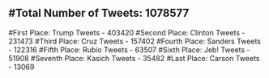 #Total Number of Tweets: 1078577 
---
#First Place: Trump Tweets - 403420
#Second Place: Clinton Tweets - 231473
#Third Place: Cruz Tweets - 157402
#Fourth Place: Sanders Tweets - 122316
#Fifth Place: Rubio Tweets - 63507
#Sixth Place: Jeb! Tweets - 51908
#Seventh Place: Kasich Tweets - 35482
#Last Place: Carson Tweets - 13069
